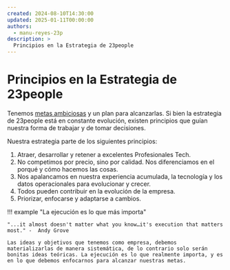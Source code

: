 ```yaml
---
created: 2024-08-10T14:30:00
updated: 2025-01-11T00:00:00
authors:
  - manu-reyes-23p
description: >
  Principios en la Estrategia de 23people
---
```


# Principios en la Estrategia de 23people

Tenemos [metas ambiciosas](goals.md) y un plan para alcanzarlas. Si bien la estrategia de 23people está en constante evolución, existen principios que guían nuestra forma de trabajar y de tomar decisiones.

Nuestra estrategia parte de los siguientes principios:

1. Atraer, desarrollar y retener a excelentes Profesionales Tech.
2. No competimos por precio, sino por calidad. Nos diferenciamos en el porqué y cómo hacemos las cosas.
3. Nos apalancamos en nuestra experiencia acumulada, la tecnología y los datos operacionales para evolucionar y crecer.
4. Todos pueden contribuir en la evolución de la empresa.
5. Priorizar, enfocarse y adaptarse a cambios.

!!! example "La ejecución es lo que más importa"

    "...it almost doesn't matter what you know…it's execution that matters most." -  Andy Grove

    Las ideas y objetivos que tenemos como empresa, debemos materializarlas de manera sistemática, de lo contrario solo serán bonitas ideas teóricas. La ejecución es lo que realmente importa, y es en lo que debemos enfocarnos para alcanzar nuestras metas.
